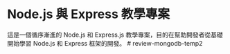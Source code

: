 # Node.js 與 Express 教學專案

這是一個循序漸進的 Node.js 和 Express.js 教學專案，目的在幫助開發者從基礎開始學習 Node.js 和 Express 框架的開發。
#   r e v i e w - m o n g o d b - t e m p 2  
 